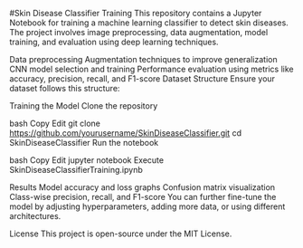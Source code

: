 #Skin Disease Classifier Training
This repository contains a Jupyter Notebook for training a machine learning classifier to detect skin diseases. The project involves image preprocessing, data augmentation, model training, and evaluation using deep learning techniques.


Data preprocessing
Augmentation techniques to improve generalization
CNN model selection and training
Performance evaluation using metrics like accuracy, precision, recall, and F1-score
Dataset Structure
Ensure your dataset follows this structure:


Training the Model
Clone the repository

bash
Copy
Edit
git clone https://github.com/yourusername/SkinDiseaseClassifier.git
cd SkinDiseaseClassifier
Run the notebook

bash
Copy
Edit
jupyter notebook
Execute SkinDiseaseClassifierTraining.ipynb

Results
Model accuracy and loss graphs
Confusion matrix visualization
Class-wise precision, recall, and F1-score
You can further fine-tune the model by adjusting hyperparameters, adding more data, or using different architectures.


License
This project is open-source under the MIT License.
